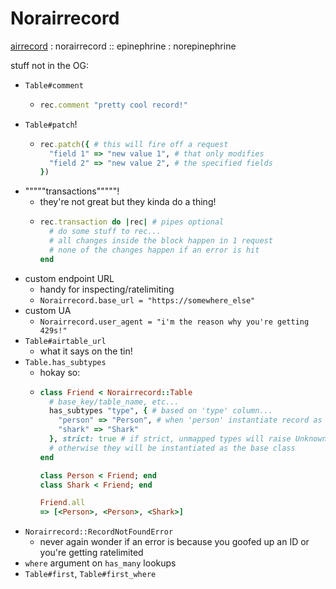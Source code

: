 # Norairrecord

[airrecord](https://github.com/sirupsen/airrecord) : norairrecord :: epinephrine : norepinephrine

stuff not in the OG:
* `Table#comment`
  * ```ruby
    rec.comment "pretty cool record!"
    ```
* `Table#patch`!
  * ```ruby
    rec.patch({ # this will fire off a request 
      "field 1" => "new value 1", # that only modifies
      "field 2" => "new value 2", # the specified fields
    })
    ```
* """""transactions"""""!
  * they're not great but they kinda do a thing!
  * ```ruby
    rec.transaction do |rec| # pipes optional
      # do some stuff to rec...
      # all changes inside the block happen in 1 request
      # none of the changes happen if an error is hit
    end
    ```
* custom endpoint URL
  * handy for inspecting/ratelimiting
  * `Norairrecord.base_url = "https://somewhere_else"`
* custom UA
  * `Norairrecord.user_agent = "i'm the reason why you're getting 429s!"`
* `Table#airtable_url`
  * what it says on the tin!
* `Table.has_subtypes`
  * hokay so: 
  * ```ruby
    class Friend < Norairrecord::Table
      # base_key/table_name, etc...
      has_subtypes "type", { # based on 'type' column...
        "person" => "Person", # when 'person' instantiate record as Person 
        "shark" => "Shark"
      }, strict: true # if strict, unmapped types will raise UnknownTypeError
      # otherwise they will be instantiated as the base class
    end

    class Person < Friend; end
    class Shark < Friend; end
    
    Friend.all
    => [<Person>, <Person>, <Shark>]
    ```
* `Norairrecord::RecordNotFoundError`
  * never again wonder if an error is because you goofed up an ID or you're getting ratelimited
* `where` argument on `has_many` lookups
* `Table#first`, `Table#first_where`